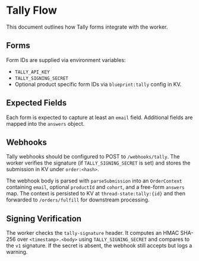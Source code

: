 # Tally Flow

This document outlines how Tally forms integrate with the worker.

## Forms

Form IDs are supplied via environment variables:

- `TALLY_API_KEY`
- `TALLY_SIGNING_SECRET`
- Optional product specific form IDs via `blueprint:tally` config in KV.

## Expected Fields

Each form is expected to capture at least an `email` field. Additional fields are mapped into the `answers` object.

## Webhooks

Tally webhooks should be configured to POST to `/webhooks/tally`. The worker verifies the signature (if `TALLY_SIGNING_SECRET` is set) and stores the submission in KV under `order:<hash>`.

The webhook body is parsed with `parseSubmission` into an `OrderContext` containing
`email`, optional `productId` and `cohort`, and a free-form `answers` map. The
context is persisted to KV at `thread-state:tally:{id}` and then forwarded to
`/orders/fulfill` for downstream processing.

## Signing Verification

The worker checks the `tally-signature` header. It computes an HMAC SHA-256 over `<timestamp>.<body>` using `TALLY_SIGNING_SECRET` and compares to the `v1` signature. If the secret is absent, the webhook still accepts but logs a warning.
